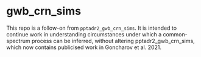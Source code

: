 # gwb_crn_sims

This repo is a follow-on from `pptadr2_gwb_crn_sims`. It is intended to continue work in understanding circumstances under which a common-spectrum process can be inferred, without altering pptadr2_gwb_crn_sims, which now contains publicised work in Goncharov et al. 2021.

